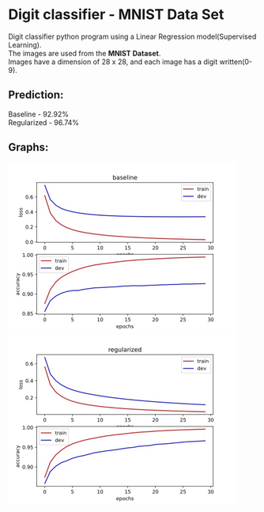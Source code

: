 # Digit classifier - MNIST Data Set

Digit classifier python program using a Linear Regression model(Supervised Learning). <br />
The images are used from the **MNIST Dataset**. <br />
Images have a dimension of 28 x 28, and each image has a digit written(0-9). <br />

## Prediction: ##

Baseline - 92.92% <br />
Regularized - 96.74% <br />

## Graphs: ## 

![baseline](https://raw.githubusercontent.com/ac031203/neuralnetwork/main/baseline.jpg) <br />
![regularized](https://raw.githubusercontent.com/ac031203/neuralnetwork/main/regularized.jpg)